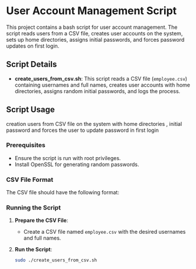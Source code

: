 
# User Account Management Script

This project contains a bash script for user account management. The script reads users from a CSV file, creates user accounts on the system, sets up home directories, assigns initial passwords, and forces password updates on first login.

## Script Details

- **create_users_from_csv.sh**: This script reads a CSV file (`employee.csv`) containing usernames and full names, creates user accounts with home directories, assigns random initial passwords, and logs the process.

## Script Usage
 creation users from CSV file on the system with home directories , initial password and forces the user to update password in first login
### Prerequisites

- Ensure the script is run with root privileges.
- Install OpenSSL for generating random passwords.

### CSV File Format

The CSV file should have the following format:


### Running the Script

1. **Prepare the CSV File**:
   - Create a CSV file named `employee.csv` with the desired usernames and full names.

2. **Run the Script**:
   ```sh
   sudo ./create_users_from_csv.sh

